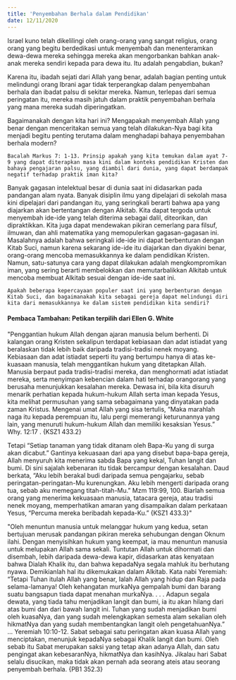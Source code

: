 ```yaml
---
title: 'Penyembahan Berhala dalam Pendidikan'
date: 12/11/2020
---
```


Israel kuno telah dikelilingi oleh orang-orang yang sangat religius, orang orang yang begitu berdedikasi untuk menyembah dan menenteramkan dewa-dewa mereka sehingga mereka akan mengorbankan bahkan anak-anak mereka sendiri kepada para dewa itu. Itu adalah pengabdian, bukan?

Karena itu, ibadah sejati dari Allah yang benar, adalah bagian penting untuk melindungi orang Ibrani agar tidak terperangkap dalam penyembahan berhala dan ibadat palsu di sekitar mereka. Namun, terlepas dari semua peringatan itu, mereka masih jatuh dalam praktik penyembahan berhala yang mana mereka sudah diperingatkan.

Bagaimanakah dengan kita hari ini? Mengapakah menyembah Allah yang benar dengan menceritakan semua yang telah dilakukan-Nya bagi kita menjadi begitu penting terutama dalam menghadapi bahaya penyembahan berhala modern?

`Bacalah Markus 7: 1-13. Prinsip apakah yang kita temukan dalam ayat 7-9 yang dapat diterapkan masa kini dalam konteks pendidikan Kristen dan bahaya pengajaran palsu, yang diambil dari dunia, yang dapat berdampak negatif terhadap praktik iman kita?`

Banyak gagasan intelektual besar di dunia saat ini didasarkan pada pandangan alam nyata. Banyak disiplin ilmu yang dipelajari di sekolah masa kini dipelajari dari pandangan itu, yang seringkali berarti bahwa apa yang diajarkan akan bertentangan dengan Alkitab. Kita dapat tergoda untuk menyembah ide-ide yang telah diterima sebagai dalil, diteorikan, dan dipraktikkan. Kita juga dapat mendewakan pikiran cemerlang para filsuf, ilmuwan, dan ahli matematika yang memopulerkan gagasan-gagasan ini. Masalahnya adalah bahwa seringkali ide-ide ini dapat berbenturan dengan Kitab Suci, namun karena sekarang ide-ide itu diajarkan dan diyakini benar, orang-orang mencoba memasukkannya ke dalam pendidikan Kristen. Namun, satu-satunya cara yang dapat dilakukan adalah mengkompromikan iman, yang sering berarti membelokkan dan memutarbalikkan Alkitab untuk mencoba membuat Alkitab sesuai dengan ide-ide saat ini.

`Apakah beberapa kepercayaan populer saat ini yang berbenturan dengan Kitab Suci, dan bagaimanakah kita sebagai gereja dapat melindungi diri kita dari memasukkannya ke dalam sistem pendidikan kita sendiri?`

#### Pembaca Tambahan: Petikan terpilih dari Ellen G. White

"Penggantian hukum Allah dengan ajaran manusia belum berhenti. Di kalangan orang Kristen sekalipun terdapat kebiasaan dan adat istiadat yang beralaskan tidak lebih baik daripada tradisi-tradisi nenek moyang. Kebiasaan dan adat istiadat seperti itu yang bertumpu hanya di atas ke-kuasaan manusia, telah menggantikan hukum yang ditetapkan Allah. Manusia berpaut pada tradisi-tradisi mereka, dan menghormati adat istiadat mereka, serta menyimpan kebencian dalam hati terhadap orangorang yang berusaha menunjukkan kesalahan mereka. Dewasa ini, bila kita disuruh menarik perhatian kepada hukum-hukum Allah serta iman kepada Yesus, kita melihat permusuhan yang sama sebagaimana yang dinyatakan pada zaman Kristus. Mengenai umat Allah yang sisa tertulis, “Maka marahlah naga itu kepada perempuan itu, lalu pergi memerangi keturunannya yang lain, yang menuruti hukum-hukum Allah dan memiliki kesaksian Yesus.” Why. 12:17 . {KSZ1 433.2}

Tetapi “Setiap tanaman yang tidak ditanam oleh Bapa-Ku yang di surga akan dicabut.” Gantinya kekuasaan dari apa yang disebut bapa-bapa gereja, Allah menyuruh kita menerima sabda Bapa yang kekal, Tuhan langit dan bumi. Di sini sajalah kebenaran itu tidak bercampur dengan kesalahan. Daud berkata, “Aku lebih berakal budi daripada semua pengajarku, sebab peringatan-peringatan-Mu kurenungkan. Aku lebih mengerti daripada orang tua, sebab aku memegang titah-titah-Mu.” Mzm 119:99, 100. Biarlah semua orang yang menerima kekuasaan manusia, tatacara gereja, atau tradisi nenek moyang, memperhatikan amaran yang disampaikan dalam perkataan Yesus, “Percuma mereka beribadah kepada-Ku.” {KSZ1 433.3}"

"Oleh menuntun manusia untuk melanggar hukum yang kedua, setan bertujuan merusak pandangan pikiran mereka sehubungan dengan Oknum ilahi. Dengan menyisihkan hukum yang keempat, ia mau menuntun manusia untuk melupakan Allah sama sekali. Tuntutan Allah untuk dihormati dan disembah, lebih daripada dewa-dewa kapir, didasarkan atas kenyataan bahwa Dialah Khalik itu, dan bahwa kepadaNya segala mahluk itu berhutang nyawa. Demikianlah hal itu dikemukakan dalam Alkitab. Kata nabi Yeremiah: “Tetapi Tuhan itulah Allah yang benar, Ialah Allah yang hidup dan Raja pada selama-lamanya! Oleh kehangatan murkaNya gempalah bumi dan barang suatu bangsapun tiada dapat menahan murkaNya. . . . Adapun segala dewata, yang tiada tahu menjadikan langit dan bumi, ia itu akan hilang dari atas bumi dan dari bawah langit ini. Tuhan yang sudah menjadikan bumi oleh kuasaNya, dan yang sudah melengkapkan semesta alam sekalian oleh hikmatNya dan yang sudah membentangkan langit oleh pengetahuanNya.” ... Yeremiah 10:10-12. Sabat sebagai satu peringatan akan kuasa Allah yang menciptakan, menunjuk kepadaNya sebagai Khalik langit dan bumi. Oleh sebab itu Sabat merupakan saksi yang tetap akan adanya Allah, dan satu pengingat akan kebesaranNya, hikmatNya dan kasihNya. Jikalau hari Sabat selalu disucikan, maka tidak akan pernah ada seorang ateis atau seorang penyembah berhala. {PB1 352.3}